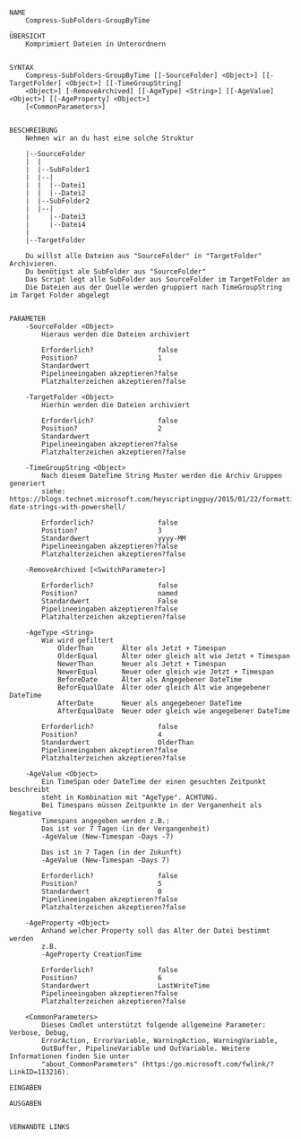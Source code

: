 ﻿```

NAME
    Compress-SubFolders-GroupByTime
    
ÜBERSICHT
    Komprimiert Dateien in Unterordnern
    
    
SYNTAX
    Compress-SubFolders-GroupByTime [[-SourceFolder] <Object>] [[-TargetFolder] <Object>] [[-TimeGroupString] 
    <Object>] [-RemoveArchived] [[-AgeType] <String>] [[-AgeValue] <Object>] [[-AgeProperty] <Object>] 
    [<CommonParameters>]
    
    
BESCHREIBUNG
    Nehmen wir an du hast eine solche Struktur
    
    |--SourceFolder
    |  |
    |  |--SubFolder1
    |  |--|
    |  |  |--Datei1
    |  |  |--Datei2
    |  |--SubFolder2
    |  |--|
    |     |--Datei3
    |     |--Datei4
    |
    |--TargetFolder
    
    Du willst alle Dateien aus "SourceFolder" in "TargetFolder" Archivieren. 
    Du benötigst ale SubFolder aus "SourceFolder"
    Das Script legt alle SubFolder aus SourceFolder im TargetFolder an
    Die Dateien aus der Quelle werden gruppiert nach TimeGroupString im Target Folder abgelegt
    

PARAMETER
    -SourceFolder <Object>
        Hieraus werden die Dateien archiviert
        
        Erforderlich?                false
        Position?                    1
        Standardwert                 
        Pipelineeingaben akzeptieren?false
        Platzhalterzeichen akzeptieren?false
        
    -TargetFolder <Object>
        Hierhin werden die Dateien archiviert
        
        Erforderlich?                false
        Position?                    2
        Standardwert                 
        Pipelineeingaben akzeptieren?false
        Platzhalterzeichen akzeptieren?false
        
    -TimeGroupString <Object>
        Nach diesem DateTime String Muster werden die Archiv Gruppen generiert
        siehe: https://blogs.technet.microsoft.com/heyscriptingguy/2015/01/22/formatting-date-strings-with-powershell/
        
        Erforderlich?                false
        Position?                    3
        Standardwert                 yyyy-MM
        Pipelineeingaben akzeptieren?false
        Platzhalterzeichen akzeptieren?false
        
    -RemoveArchived [<SwitchParameter>]
        
        Erforderlich?                false
        Position?                    named
        Standardwert                 False
        Pipelineeingaben akzeptieren?false
        Platzhalterzeichen akzeptieren?false
        
    -AgeType <String>
        Wie wird gefiltert
            OlderThan       Älter als Jetzt + Timespan
            OlderEqual      Älter oder gleich alt wie Jetzt + Timespan
            NewerThan       Neuer als Jetzt + Timespan
            NewerEqual      Neuer oder gleich wie Jetzt + Timespan
            BeforeDate      Älter als Angegebener DateTime
            BeforEqualDate  Älter oder gleich Alt wie angegebener DateTime
            AfterDate       Neuer als angegebener DateTime
            AfterEqualDate  Neuer oder gleich wie angegebener DateTime
        
        Erforderlich?                false
        Position?                    4
        Standardwert                 OlderThan
        Pipelineeingaben akzeptieren?false
        Platzhalterzeichen akzeptieren?false
        
    -AgeValue <Object>
        Ein TimeSpan oder DateTime der einen gesuchten Zeitpunkt beschreibt
        steht in Kombination mit "AgeType". ACHTUNG.
        Bei Timespans müssen Zeitpunkte in der Verganenheit als Negative
        Timespans angegeben werden z.B.:
        Das ist vor 7 Tagen (in der Vergangenheit)
        -AgeValue (New-Timespan -Days -7)
        
        Das ist in 7 Tagen (in der Zukunft)
        -AgeValue (New-Timespan -Days 7)
        
        Erforderlich?                false
        Position?                    5
        Standardwert                 0
        Pipelineeingaben akzeptieren?false
        Platzhalterzeichen akzeptieren?false
        
    -AgeProperty <Object>
        Anhand welcher Property soll das Alter der Datei bestimmt werden
        z.B.
        -AgeProperty CreationTime
        
        Erforderlich?                false
        Position?                    6
        Standardwert                 LastWriteTime
        Pipelineeingaben akzeptieren?false
        Platzhalterzeichen akzeptieren?false
        
    <CommonParameters>
        Dieses Cmdlet unterstützt folgende allgemeine Parameter: Verbose, Debug,
        ErrorAction, ErrorVariable, WarningAction, WarningVariable,
        OutBuffer, PipelineVariable und OutVariable. Weitere Informationen finden Sie unter 
        "about_CommonParameters" (https:/go.microsoft.com/fwlink/?LinkID=113216). 
    
EINGABEN
    
AUSGABEN
    
    
VERWANDTE LINKS



```

